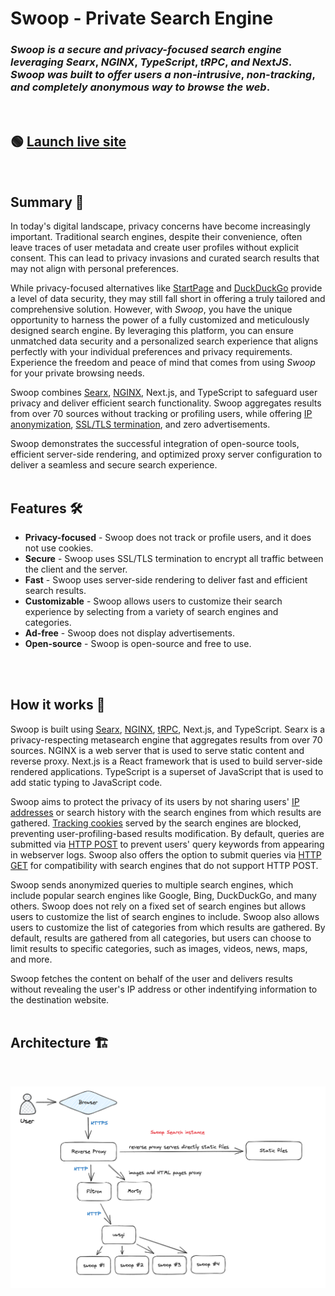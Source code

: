 # Swoop - Private Search Engine

### *Swoop* *is* *a* *secure* *and* *privacy-focused* *search* *engine* *leveraging* *Searx*, *NGINX*, *TypeScript*, *tRPC*, *and* *NextJS*. *Swoop* *was* *built* *to* *offer* *users* *a* *non-intrusive*, *non-tracking*, *and* *completely* *anonymous* *way* *to* *browse* *the* *web*.
<br>

## 🟢 [Launch live site](https://www.google.com/)
<br>

## Summary 📖
In today's digital landscape, privacy concerns have become increasingly important. Traditional search engines, despite their convenience, often leave traces of user metadata and create user profiles without explicit consent. This can lead to privacy invasions and curated search results that may not align with personal preferences.<br>

While privacy-focused alternatives like [StartPage](https://www.startpage.com/en/) and [DuckDuckGo](https://duckduckgo.com/?va=b&t=hc) provide a level of data security, they may still fall short in offering a truly tailored and comprehensive solution. However, with *Swoop*, you have the unique opportunity to harness the power of a fully customized and meticulously designed search engine. By leveraging this platform, you can ensure unmatched data security and a personalized search experience that aligns perfectly with your individual preferences and privacy requirements. Experience the freedom and peace of mind that comes from using *Swoop* for your private browsing needs.<br>

Swoop combines [Searx](https://searx.github.io/searx/), [NGINX](https://www.nginx.com/resources/glossary/nginx/), Next.js, and TypeScript to safeguard user privacy and deliver efficient search functionality. Swoop aggregates results from over 70 sources without tracking or profiling users, while offering [IP anonymization](https://complianz.io/are-your-ip-addresses-anonymized/), [SSL/TLS termination](https://en.wikipedia.org/wiki/TLS_termination_proxy), and zero advertisements.<br>

Swoop demonstrates the successful integration of open-source tools, efficient server-side rendering, and optimized proxy server configuration to deliver a seamless and secure search experience.
<br>
<br>

## Features 🛠️
- **Privacy-focused** - Swoop does not track or profile users, and it does not use cookies.
- **Secure** - Swoop uses SSL/TLS termination to encrypt all traffic between the client and the server.
- **Fast** - Swoop uses server-side rendering to deliver fast and efficient search results.
- **Customizable** - Swoop allows users to customize their search experience by selecting from a variety of search engines and categories.
- **Ad-free** - Swoop does not display advertisements.
- **Open-source** - Swoop is open-source and free to use.
<br>
<br>

## How it works 🤔
Swoop is built using [Searx](https://searx.github.io/searx/), [NGINX](https://www.nginx.com/resources/glossary/nginx/), [tRPC](https://trpc.io/), Next.js, and TypeScript. Searx is a privacy-respecting metasearch engine that aggregates results from over 70 sources. NGINX is a web server that is used to serve static content and reverse proxy. Next.js is a React framework that is used to build server-side rendered applications. TypeScript is a superset of JavaScript that is used to add static typing to JavaScript code.<br>

Swoop aims to protect the privacy of its users by not sharing users' [IP addresses](https://usa.kaspersky.com/resource-center/definitions/what-is-an-ip-address) or search history with the search engines from which results are gathered. [Tracking cookies](https://en.wikipedia.org/wiki/HTTP_cookie#Tracking) served by the search engines are blocked, preventing user-profiling-based results modification. By default, queries are submitted via [HTTP POST](https://en.wikipedia.org/wiki/POST_(HTTP)) to prevent users' query keywords from appearing in webserver logs. Swoop also offers the option to submit queries via [HTTP GET](https://en.wikipedia.org/wiki/GET_(HTTP)) for compatibility with search engines that do not support HTTP POST.<br>

Swoop sends anonymized queries to multiple search engines, which include popular search engines like Google, Bing, DuckDuckGo, and many others. Swoop does not rely on a fixed set of search engines but allows users to customize the list of search engines to include. Swoop also allows users to customize the list of categories from which results are gathered. By default, results are gathered from all categories, but users can choose to limit results to specific categories, such as images, videos, news, maps, and more.<br>

Swoop fetches the content on behalf of the user and delivers results without revealing the user's IP address or other indentifying information to the destination website.
<br>
<br>

## Architecture 🏗️
<br>

![swoop architecture](/public/assets/swoop-engine-arch.png)

<br>



